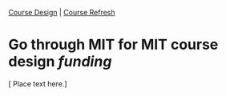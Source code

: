 [<i class="far fa-arrow-alt-circle-left"></i> Course Design](course-design.html) | [Course Refresh <i class="far fa-arrow-alt-circle-right"></i>](course-refresh.html)

# Go through MIT for MIT course design *funding*

[ Place text here.]
